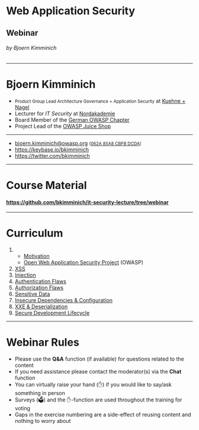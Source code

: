<!-- theme: default -->
<!-- paginate: true -->
<!-- footer: Copyright (c) by **Bjoern Kimminich** | Licensed under [CC-BY-SA 4.0](https://creativecommons.org/licenses/by-sa/4.0/) -->

# Web Application Security

## Webinar

###### by Bjoern Kimminich

---

# Bjoern Kimminich

* <small>Product Group Lead Architecture Governance + Application
  Security</small> at [Kuehne + Nagel](http://kuehne-nagel.com/)
* Lecturer for _IT Security_ at
  [Nordakademie](https://www.nordakademie.de/)
* Board Member of the
  [German OWASP Chapter](https://owasp.org/www-chapter-germany/)
* Project Lead of the [OWASP Juice Shop](https://owasp-juice.shop)

<hr>

* <bjoern.kimminich@owasp.org>
  <small>([062A 85A8 CBFB DCDA](https://keybase.io/bkimminich/pgp_keys.asc?fingerprint=19c01cb7157e4645e9e2c863062a85a8cbfbdcda))</small>
* <https://keybase.io/bkimminich>
* <https://twitter.com/bkimminich>

---


# Course Material

#### <https://github.com/bkimminich/it-security-lecture/tree/webinar>

---

# Curriculum

1. * [Motivation](01-01-motivation.md)
   * [Open Web Application Security Project](02-01-owasp.md) (OWASP)
2. [XSS](02-02-xss.md)
3. [Injection](02-03-injection.md)
4. [Authentication Flaws](02-04-authentication_flaws.md)
5. [Authorization Flaws](02-05-authorization_flaws.md)
6. [Sensitive Data](02-06-sensitive_data.md)
7. [Insecure Dependencies & Configuration](02-07-insecure_dependencies_and_configuration.md)
8. [XXE & Deserialization](02-08-xxe_and_deserialization.md)
9. [Secure Development Lifecycle](02-09-sdlc.md)

---

# Webinar Rules

* Please use the **Q&A** function (if available) for questions related
  to the content
* If you need assistance please contact the moderator(s) via the
  **Chat** function
* You can virtually raise your hand (:hand:) if you would like to
  say/ask something in person
* Surveys (:ballot_box:) and the :hand:-function are used throughout the
  training for voting
* Gaps in the exercise numbering are a side-effect of reusing content
  and nothing to worry about


